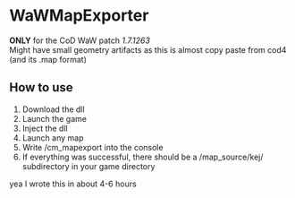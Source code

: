 # WaWMapExporter

**ONLY** for the CoD WaW patch *1.7.1263*\
Might have small geometry artifacts as this is almost copy paste from cod4 (and its .map format)


## How to use
1. Download the dll
2. Launch the game
3. Inject the dll
4. Launch any map
5. Write /cm_mapexport into the console
6. If everything was successful, there should be a /map_source/kej/ subdirectory in your game directory

yea I wrote this in about 4-6 hours

